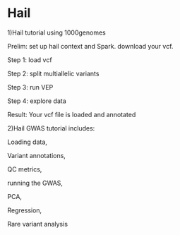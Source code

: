 # Hail
1)Hail tutorial using 1000genomes

Prelim: set up hail context and Spark. download your vcf. 

Step 1:
load vcf

Step 2:
split multiallelic variants


Step 3: 
run VEP

Step 4:
explore data

Result:
Your vcf file is loaded and annotated


2)Hail GWAS tutorial includes:


Loading data,

Variant annotations,

QC metrics,

running the GWAS,

PCA,

Regression,

Rare variant analysis
